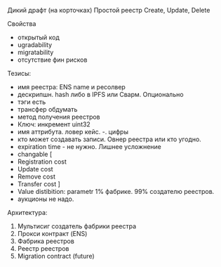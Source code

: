 Дикий драфт (на корточках)
Простой реестр Create, Update, Delete

Свойства
- открытый код
- ugradability
- migratability
- отсутствие фин рисков

Тезисы:
- имя реестра: ENS name и ресолвер
- дескрипшн. hash либо в IPFS или Сварм. Опционально
- тэги есть
- трансфер обдумать
- метод получения реестров
- Ключ: инкремент uint32
- имя аттрибута. ловер кейс. -. цифры
- кто может создавать записи. Овнер реестра или кто угодно.
- expiration time - не нужно. Лишнее усложнение
- changable
[
- Registration cost
- Update cost
- Remove cost
- Transfer cost
] 
- Value distibition: parametr 1% фабрике. 99% создателю реестров.
- аукционы не надо.

Архитектура:
1. Мультисиг создатель фабрики реестра
2. Прокси контракт (ENS)
3. Фабрика реестров
4. Реестр реестров
5. Migration contract (future)
